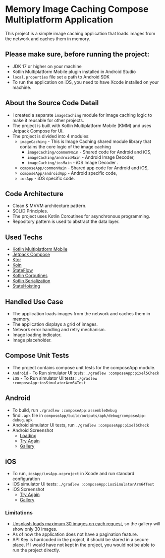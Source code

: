 # Memory Image Caching Compose Multiplatform Application
This project is a simple image caching application that loads images from the network and caches them in memory.

## Please make sure, before running the project:
- JDK 17 or higher on your machine
- Kotlin Multiplatform Mobile plugin installed in Android Studio
- `local.properties` file set a path to Android SDK
- To run the application on iOS, you need to have Xcode installed on your machine.

## About the Source Code Detail
 - I created a separate `imageCaching` module for image caching logic to make it reusable for other projects.
 - The project is built with Kotlin Multiplatform Mobile (KMM) and uses Jetpack Compose for UI.
 - The project is divided into 4 modules: 
   - `imageCaching` - This is Image Caching shared module library that contains the core logic of the image caching
     - `imageCaching/commonMain` - Shared code for Android and iOS,
     - `imageCaching/androidMain` - Android Image Decoder,
     - `imageCaching/iosMain` - iOS Image Decoder .
   - `composeApp/commonMain` - Shared app code for Android and iOS, 
   - `composeApp/androidApp` - Android specific code, 
   - `iosApp` - iOS specific code.

## Code Architecture
 - Clean & MVVM architecture pattern.
 - SOLID Principles.
 - The project uses Kotlin Coroutines for asynchronous programming.
 - Repository pattern is used to abstract the data layer.

## Used Techs
 - [Kotlin Multiplatform Mobile](https://kotlinlang.org/lp/mobile/)
 - [Jetpack Compose](https://developer.android.com/jetpack/compose)
 - [Ktor](https://ktor.io/)
 - [Koin](https://insert-koin.io/)
 - [StateFlow](https://developer.android.com/kotlin/flow/stateflow-and-sharedflow)
 - [Kotlin Coroutines](https://kotlinlang.org/docs/coroutines-overview.html)
 - [Kotlin Serialization](https://kotlinlang.org/docs/serialization.html)
 - [StateHoisting](https://developer.android.com/develop/ui/compose/state#state-hoisting)

## Handled Use Case
 - The application loads images from the network and caches them in memory.
 - The application displays a grid of images.
 - Network error handling and retry mechanism.
 - Image loading indicator.
 - Image placeholder.

## Compose Unit Tests
 - The project contains compose unit tests for the composeApp module.
 - `Android` - To Run simulator UI tests: `./gradlew :composeApp:pixel5Check`
 - `iOS` - To Run simulator UI tests: `./gradlew :composeApp:iosSimulatorArm64Test`

## Android
 - To build, run `./gradlew :composeApp:assembleDebug`
 - find `.apk` file in `composeApp/build/outputs/apk/debug/composeApp-debug.apk`
 - Android simulator UI tests, run `./gradlew :composeApp:pixel5Check`
 - Android Screenshot
   * [Loading](https://github.com/ashwanisingh8713/KMM_LRU/blob/lib_working_ios/screenshots/Android_loading.png)
   * [Try Again](https://github.com/ashwanisingh8713/KMM_LRU/blob/lib_working_ios/screenshots/Android_tryAgain.png)
   * [Gallery](https://github.com/ashwanisingh8713/KMM_LRU/blob/lib_working_ios/screenshots/Android_Gallery.png)

## iOS
 - To run, `iosApp/iosApp.xcproject` in Xcode and run standard configuration
 - iOS simulator UI tests: `./gradlew :composeApp:iosSimulatorArm64Test`
 - iOS Screenshot
   * [Try Again](https://github.com/ashwanisingh8713/KMM_LRU/blob/lib_working_ios/screenshots/iOS_tryAgain.png)
   * [Gallery](https://github.com/ashwanisingh8713/KMM_LRU/blob/lib_working_ios/screenshots/iOS_Gallery.png)

### Limitations
 - [Unsplash loads maximum 30 images on each request](https://unsplash.com/documentation#pagination), so the gallery will show only 30 images.
 - As of now the application does not have a pagination feature.
 - API Key is hardcoded in the project, it should be stored in a secure place. If I would have not kept in the project, you would not be able to run the project directly.


